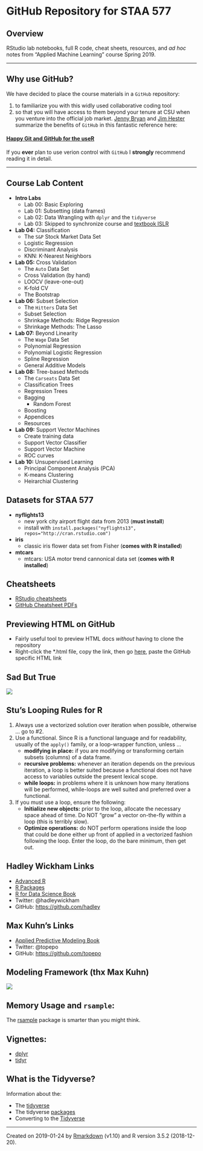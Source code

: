 
<!-- README.md is generated from README.Rmd. Please edit that file -->

# GitHub Repository for STAA 577

## Overview

RStudio lab notebooks, full R code, cheat sheets, resources, and *ad
hoc* notes from “Applied Machine Learning” course Spring 2019.

-----

## Why use GitHub?

We have decided to place the course materials in a `GitHub` repository:

1.  to familiarize you with this widly used collaborative coding tool
2.  so that you will have access to them beyond your tenure at CSU when
    you venture into the official job market. [Jenny
    Bryan](https://github.com/jennybc) and [Jim
    Hester](https://github.com/jimhester) summarize the benefits of
    `GitHub` in this fantastic reference
here:

#### [Happy Git and GitHub for the useR](https://happygitwithr.com/index.html)

If you **ever** plan to use verion control with `GitHub` I **strongly**
recommend reading it in detail.

-----

## Course Lab Content

  - **Intro Labs**
      - Lab 00: Basic Exploring
      - Lab 01: Subsetting (data frames)
      - Lab 02: Data Wrangling with `dplyr` and the `tidyverse`
      - Lab 03: Skipped to synchronize course and [textbook
        ISLR](https://www-bcf.usc.edu/~gareth/ISL/)
  - **Lab 04:** Classification
      - The `S&P` Stock Market Data Set
      - Logistic Regression
      - Discriminant Analysis
      - KNN: K-Nearest Neighbors
  - **Lab 05:** Cross Validation
      - The `Auto` Data Set
      - Cross Validation (by hand)
      - LOOCV (leave-one-out)
      - K-fold CV
      - The Bootstrap
  - **Lab 06:** Subset Selection
      - The `Hitters` Data Set
      - Subset Selection
      - Shrinkage Methods: Ridge Regression
      - Shrinkage Methods: The Lasso
  - **Lab 07:** Beyond Linearity
      - The `Wage` Data Set
      - Polynomial Regression
      - Polynomial Logistic Regression
      - Spline Regression
      - General Additive Models
  - **Lab 08:** Tree-based Methods
      - The `Carseats` Data Set
      - Classification Trees
      - Regression Trees
      - Bagging
          - Random Forest
      - Boosting
      - Appendices
      - Resources
  - **Lab 09:** Support Vector Machines
      - Create training data
      - Support Vector Classifier
      - Support Vector Machine
      - ROC curves
  - **Lab 10:** Unsupervised Learning
      - Principal Component Analysis (PCA)
      - K-means Clustering
      - Heirarchial Clustering

## Datasets for STAA 577

  - **nyflights13**
      - new york city airport flight data from 2013 (**must install**)
      - install with `install.packages("nyflights13",
        repos="http://cran.rstudio.com")`
  - **iris**
      - classic iris flower data set from Fisher (**comes with R
        installed**)
  - **mtcars**
      - mtcars: USA motor trend cannonical data set (**comes with R
        installed**)

## Cheatsheets

  - [RStudio
    cheatsheets](https://www.rstudio.com/resources/cheatsheets/)
  - [GitHub Cheatsheet PDFs](https://github.com/rstudio/cheatsheets)

## Previewing HTML on GitHub

  - Fairly useful tool to preview HTML docs *without* having to clone
    the repository
  - Right-click the \*.html file, copy the link, then go
    [here](https://htmlpreview.github.io/), paste the GitHub specific
    HTML
link

## Sad But True

![](https://user-images.githubusercontent.com/25203086/39396951-8a8d2052-4ab4-11e8-8fe9-38aa67591ef1.jpg)

## Stu’s Looping Rules for R

1.  Always use a vectorized solution over iteration when possible,
    otherwise … go to \#2.
2.  Use a functional. Since R is a functional language and for
    readability, usually of the `apply()` family, or a loop-wrapper
    function, unless …
      - **modifying in place:** if you are modifying or transforming
        certain subsets (columns) of a data frame.
      - **recursive problems:** whenever an iteration depends on the
        previous iteration, a loop is better suited because a functional
        does not have access to variables outside the present lexical
        scope.
      - **while loops:** in problems where it is unknown how many
        iterations will be performed, while-loops are well suited and
        preferred over a functional.
3.  If you must use a loop, ensure the following:
      - **Initialize new objects:** prior to the loop, allocate the
        necessary space ahead of time. Do NOT “grow” a vector on-the-fly
        within a loop (this is terribly slow).
      - **Optimize operations:** do NOT perform operations inside the
        loop that could be done either up front of applied in a
        vectorized fashion following the loop. Enter the loop, do the
        bare minimum, then get out.

## Hadley Wickham Links

  - [Advanced R](http://adv-r.had.co.nz)
  - [R Packages](r-pkgs.had.co.nz/)
  - [R for Data Science Book](http://r4ds.had.co.nz/)
  - Twitter: @hadleywickham
  - GitHub: <https://github.com/hadley>

## Max Kuhn’s Links

  - [Applied Predictive Modeling
    Book](http://appliedpredictivemodeling.com)
  - Twitter: @topepo
  - GitHub:
<https://github.com/topepo>

## Modeling Framework (thx Max Kuhn)

![](https://user-images.githubusercontent.com/25203086/38456246-cbb2f6f4-3a3f-11e8-8b2e-135b62a07cc0.png)

## Memory Usage and `rsample`:

The [rsample](https://topepo.github.io/rsample/) package is smarter than
you might
    think.

## Vignettes:

  - [dplyr](https://cran.r-project.org/web/packages/dplyr/vignettes/dplyr.html)
  - [tidyr](http://cran.r-project.org/web/packages/tidyr/vignettes/tidy-data.html)

## What is the Tidyverse?

Information about the:

  - The [tidyverse](https://www.tidyverse.org/)
  - The tidyverse [packages](https://www.tidyverse.org/packages/)
  - Converting to the
    [Tidyverse](http://www.significantdigits.org/2017/10/switching-from-base-r-to-tidyverse/)

-----

Created on 2019-01-24 by
[Rmarkdown](https://github.com/rstudio/rmarkdown) (v1.10) and R version
3.5.2 (2018-12-20).
